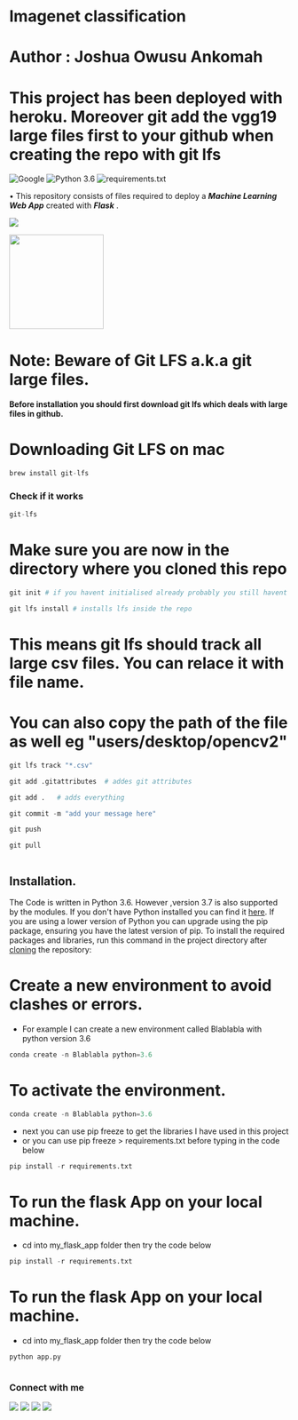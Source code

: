 # Imagenet classification
# Author : Joshua Owusu Ankomah

# This project has been deployed with heroku. Moreover git add the vgg19 large files first to your github when creating the repo with git lfs

![Google](https://img.shields.io/badge/Images_From-Google-blue.svg) ![Python 3.6](https://img.shields.io/badge/Python-3.6-brightgreen.svg) ![requirements.txt](https://img.shields.io/badge/Library-requirements.txt-orange.svg)

• This repository consists of files required to deploy a ___Machine Learning Web App___ created with ___Flask___ .




![](https://forthebadge.com/images/badges/made-with-python.svg)

<img target="_blank" src="https://flask.palletsprojects.com/en/1.1.x/_images/flask-logo.png" width=170>


# Note:  Beware of Git LFS a.k.a git large files. 
#### Before installation you should first download git lfs which deals with large files in github.


# Downloading Git LFS on mac

```python
brew install git-lfs
```

### Check if it works

```python
git-lfs
```

# Make sure you are now in the directory where you cloned this repo

```python
git init # if you havent initialised already probably you still havent at this point
```

```python
git lfs install # installs lfs inside the repo
```

# This means git lfs should track all large csv files. You can relace it with file name.

# You can also copy the path of the file as well eg "users/desktop/opencv2"

```python
git lfs track "*.csv" 
```

```python
git add .gitattributes  # addes git attributes
```

```python
git add .   # adds everything
```

```python
git commit -m "add your message here"
```

```python
git push
```

```python
git pull
```

```python

```

## Installation.
The Code is written in Python 3.6. However ,version 3.7 is also supported by the modules. 
If you don't have Python installed you can find it [here](https://www.python.org/downloads/). If you are using a lower version of Python you can upgrade using the pip package, ensuring you have the latest version of pip. To install the required packages and libraries, run this command in the project directory after [cloning](https://www.howtogeek.com/451360/how-to-clone-a-github-repository/) the repository:

# Create a new environment to avoid clashes or errors.
+ For example I can create a new environment called Blablabla with python version 3.6

```python
conda create -n Blablabla python=3.6
```

# To activate the environment.

```python
conda create -n Blablabla python=3.6
```

+ next you can use pip freeze to get the libraries I have used in this project
+ or you can use pip freeze > requirements.txt before typing in the code below

```python
pip install -r requirements.txt
```

# To run the flask App on your local machine.
+ cd into my_flask_app folder then try the code below

```python
pip install -r requirements.txt
```

# To run the flask App on your local machine.
+ cd into my_flask_app folder then try the code below

```python
python app.py
```

```python

```

### Connect with me

[<img target="_blank" src="https://img.icons8.com/bubbles/100/000000/linkedin.png">](https://www.linkedin.com/in/joshua-owusu-ankomah-2b5a9898/)  [<img target="_blank" src="https://img.icons8.com/bubbles/100/000000/github.png">](https://github.com/code-JOA)  [<img target="_blank" src="https://img.icons8.com/bubbles/100/000000/facebook.png">]() [<img target="_blank" src="https://img.icons8.com/bubbles/100/000000/instagram-new.png">](https://www.instagram.com/jay_rockerfella/)


```python

```
